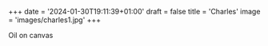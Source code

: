 +++
date = '2024-01-30T19:11:39+01:00'
draft = false
title = 'Charles'
image = 'images/charles1.jpg'
+++

Oil on canvas